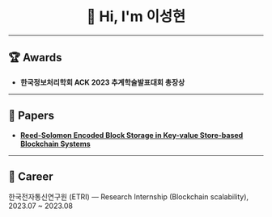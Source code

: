 <!-- Minimal Profile README: Awards + Papers + One‑line Career -->

<h1 align="center">👋 Hi, I'm 이성현</h1>

---

## 🏆 Awards

* **한국정보처리학회 ACK 2023 추계학술발표대회 총장상**

---

## 📄 Papers

* **[Reed-Solomon Encoded Block Storage in Key-value Store-based Blockchain Systems](https://doi.org/10.3745/TKIPS.2024.13.3.102)**

---

## 👔 Career

한국전자통신연구원 (ETRI) — Research Internship (Blockchain scalability), 2023.07 ~ 2023.08
